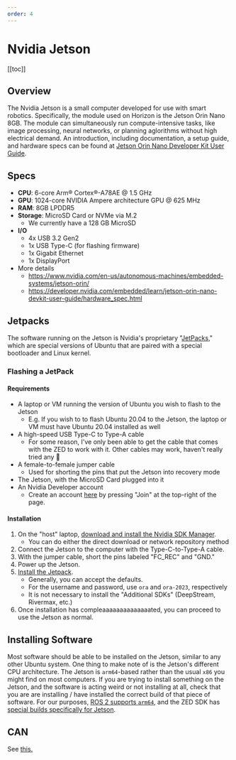 ```yaml
---
order: 4
---
```

# Nvidia Jetson

[[toc]]

## Overview

The Nvidia Jetson is a small computer developed for use with smart robotics.
Specifically, the module used on Horizon is the Jetson Orin Nano 8GB.
The module can simultaneously run compute-intensive tasks, like image processing, neural networks, or planning aglorithms without high electrical demand.
An introduction, including documentation, a setup guide, and hardware specs can be found at [Jetson Orin Nano Developer Kit User Guide](https://developer.nvidia.com/embedded/learn/jetson-orin-nano-devkit-user-guide/index.html#introduction).

## Specs

- **CPU**: 6-core Arm® Cortex®-A78AE @ 1.5 GHz
- **GPU**: 1024-core NVIDIA Ampere architecture GPU @ 625 MHz
- **RAM**: 8GB LPDDR5
- **Storage**: MicroSD Card or NVMe via M.2
    - We currently have a 128 GB MicroSD
- **I/O**
    - 4x USB 3.2 Gen2
    - 1x USB Type-C (for flashing firmware)
    - 1x Gigabit Ethernet
    - 1x DisplayPort
- More details
    - https://www.nvidia.com/en-us/autonomous-machines/embedded-systems/jetson-orin/
    - https://developer.nvidia.com/embedded/learn/jetson-orin-nano-devkit-user-guide/hardware_spec.html

## Jetpacks

The software running on the Jetson is Nvidia's proprietary "[JetPacks](https://developer.nvidia.com/embedded/jetpack)," which are special versions of Ubuntu that are paired with a special bootloader and Linux kernel.

### Flashing a JetPack

#### Requirements

- A laptop or VM running the version of Ubuntu you wish to flash to the Jetson
    - E.g. If you wish to to flash Ubuntu 20.04 to the Jetson, the laptop or VM must have Ubuntu 20.04 installed as well
- A high-speed USB Type-C to Type-A cable
    - For some reason, I've only been able to get the cable that comes with the ZED to work with it. Other cables may work, haven't really tried any :shrug:
- A female-to-female jumper cable
    - Used for shorting the pins that put the Jetson into recovery mode
- The Jetson, with the MicroSD Card plugged into it
- An Nvidia Developer account
    - Create an account [here](https://developer.nvidia.com/) by pressing "Join" at the top-right of the page.

#### Installation

1. On the "host" laptop, [download and install the Nvidia SDK Manager](https://docs.nvidia.com/sdk-manager/download-run-sdkm/index.html).
    - You can do either the direct download or network repository method
2. Connect the Jetson to the computer with the Type-C-to-Type-A cable.
3. With the jumper cable, short the pins labeled "FC_REC" and "GND."
4. Power up the Jetson.
5. [Install the Jetpack](https://docs.nvidia.com/sdk-manager/install-with-sdkm-jetson/index.html).
    - Generally, you can accept the defaults. <!-- TODO Verify this -->
    - For the username and password, use `ora` and `ora-2023`, respectively
    - It is not necessary to install the "Additional SDKs" (DeepStream, Rivermax, etc.)
6. Once installation has compleaaaaaaaaaaaaaated, you can proceed to use the Jetson as normal.

## Installing Software

Most software should be able to be installed on the Jetson, similar to any other Ubuntu system.
One thing to make note of is the Jetson's different CPU architecture.
The Jetson is `arm64`-based rather than the usual `x86` you might find on most computers.
If you are trying to install something on the Jetson, and the software is acting weird or not installing at all, check that you are are installing / have installed the correct build of that piece of software.
For our purposes, [ROS 2 supports `arm64`](https://www.ros.org/reps/rep-2000.html#humble-hawksbill-may-2022-may-2027), and the ZED SDK has [special builds specifically for Jetson](https://www.stereolabs.com/developers/release#nvidia-jetson-504616ef8d38).

## CAN

See [this.](https://docs.nvidia.com/jetson/archives/r36.2/DeveloperGuide/HR/ControllerAreaNetworkCan.html)